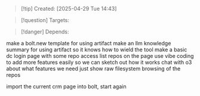 
>[!tip] Created: [2025-04-29 Tue 14:43]

>[!question] Targets: 

>[!danger] Depends: 

make a bolt.new template for using artifact
make an llm knowledge summary for using artifact so it knows how to wield the tool
make a basic dc login page with some repo access
list repos on the page
use vibe coding to add more features easily so we can sketch out how it works
chat with o3 about what features we need
just show raw filesystem browsing of the repos


import the current crm page into bolt, start again